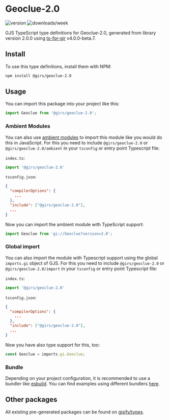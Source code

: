 
# Geoclue-2.0

![version](https://img.shields.io/npm/v/@girs/geoclue-2.0)
![downloads/week](https://img.shields.io/npm/dw/@girs/geoclue-2.0)


GJS TypeScript type definitions for Geoclue-2.0, generated from library version 2.0.0 using [ts-for-gir](https://github.com/gjsify/ts-for-gir) v4.0.0-beta.7.


## Install

To use this type definitions, install them with NPM:
```bash
npm install @girs/geoclue-2.0
```

## Usage

You can import this package into your project like this:
```ts
import Geoclue from '@girs/geoclue-2.0';
```

### Ambient Modules

You can also use [ambient modules](https://github.com/gjsify/ts-for-gir/tree/main/packages/cli#ambient-modules) to import this module like you would do this in JavaScript.
For this you need to include `@girs/geoclue-2.0` or `@girs/geoclue-2.0/ambient` in your `tsconfig` or entry point Typescript file:

`index.ts`:
```ts
import '@girs/geoclue-2.0'
```

`tsconfig.json`:
```json
{
  "compilerOptions": {
    ...
  },
  "include": ["@girs/geoclue-2.0"],
  ...
}
```

Now you can import the ambient module with TypeScript support: 

```ts
import Geoclue from 'gi://Geoclue?version=2.0';
```

### Global import

You can also import the module with Typescript support using the global `imports.gi` object of GJS.
For this you need to include `@girs/geoclue-2.0` or `@girs/geoclue-2.0/import` in your `tsconfig` or entry point Typescript file:

`index.ts`:
```ts
import '@girs/geoclue-2.0'
```

`tsconfig.json`:
```json
{
  "compilerOptions": {
    ...
  },
  "include": ["@girs/geoclue-2.0"],
  ...
}
```

Now you have also type support for this, too:

```ts
const Geoclue = imports.gi.Geoclue;
```

### Bundle

Depending on your project configuration, it is recommended to use a bundler like [esbuild](https://esbuild.github.io/). You can find examples using different bundlers [here](https://github.com/gjsify/ts-for-gir/tree/main/examples).

## Other packages

All existing pre-generated packages can be found on [gjsify/types](https://github.com/gjsify/types).


